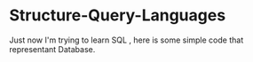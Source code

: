 # Structure-Query-Languages
Just now I'm trying to learn SQL , here is some simple code that representant Database. 
